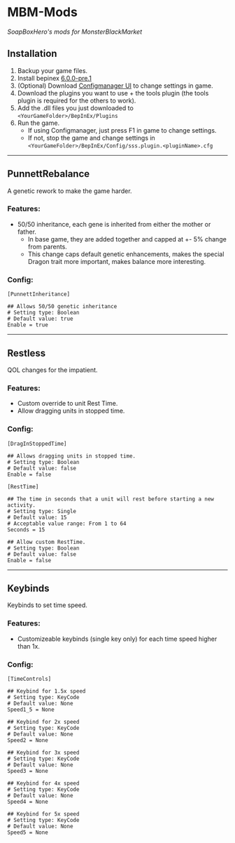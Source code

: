 # MBM-Mods
*SoapBoxHero's mods for MonsterBlackMarket*

## Installation
1. Backup your game files.
1. Install bepinex [6.0.0-pre.1](https://github.com/BepInEx/BepInEx/releases/tag/v6.0.0-pre.1)
1. (Optional) Download [Configmanager UI](https://github.com/SoapSoapSoapS/BepInEx.ConfigurationManager6.Core/releases/tag/v1.0) to change settings in game.
1. Download the plugins you want to use + the tools plugin (the tools plugin is required for the others to work).
1. Add the .dll files you just downloaded to `<YourGameFolder>/BepInEx/Plugins`
1. Run the game.
   - If using Configmanager, just press F1 in game to change settings.
   - If not, stop the game and change settings in `<YourGameFolder>/BepInEx/Config/sss.plugin.<pluginName>.cfg`
---

## PunnettRebalance
A genetic rework to make the game harder.

### Features:

- 50/50 inheritance, each gene is inherited from either the mother or father.
   - In base game, they are added together and capped at +- 5% change from parents. 
   - This change caps default genetic enhancements, makes the special Dragon trait more important, makes balance more interesting.

### Config:

```
[PunnettInheritance]

## Allows 50/50 genetic inheritance
# Setting type: Boolean
# Default value: true
Enable = true
```

---
## Restless
QOL changes for the impatient.

### Features:

- Custom override to unit Rest Time.
- Allow dragging units in stopped time.

### Config:

```
[DragInStoppedTime]

## Allows dragging units in stopped time.
# Setting type: Boolean
# Default value: false
Enable = false

[RestTime]

## The time in seconds that a unit will rest before starting a new activity.
# Setting type: Single
# Default value: 15
# Acceptable value range: From 1 to 64
Seconds = 15

## Allow custom RestTime.
# Setting type: Boolean
# Default value: false
Enable = false
```

---

## Keybinds
Keybinds to set time speed.

### Features:

- Customizeable keybinds (single key only) for each time speed higher than 1x.

### Config:

```
[TimeControls]

## Keybind for 1.5x speed
# Setting type: KeyCode
# Default value: None
Speed1_5 = None

## Keybind for 2x speed
# Setting type: KeyCode
# Default value: None
Speed2 = None

## Keybind for 3x speed
# Setting type: KeyCode
# Default value: None
Speed3 = None

## Keybind for 4x speed
# Setting type: KeyCode
# Default value: None
Speed4 = None

## Keybind for 5x speed
# Setting type: KeyCode
# Default value: None
Speed5 = None
```